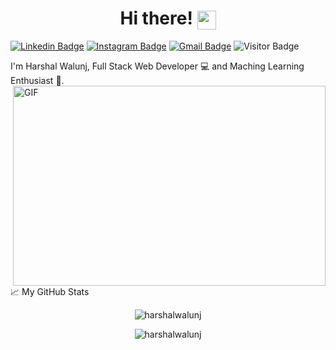 <h1 align="center">Hi there! <img src="https://user-images.githubusercontent.com/42378118/110234147-e3259600-7f4e-11eb-95be-0c4047144dea.gif" width="30" align="center"></h1>

[![Linkedin Badge](https://img.shields.io/badge/-HarshalWalunj-blue?style=flat-square&logo=Linkedin&logoColor=white&link=https://www.linkedin.com/in/harshalwalunj127/)](https://www.linkedin.com/in/harshalwalunj127/)
[![Instagram Badge](https://img.shields.io/badge/-harshal127-e4405f?style=flat-square&logo=Instagram&logoColor=white&link=https://www.instagram.com/harshal127/)](https://www.instagram.com/harshal127/)
[![Gmail Badge](https://img.shields.io/badge/-harshalwalunj49@gmail.com-d14836?style=flat-square&logo=Gmail&logoColor=white&link=mailto:harshalwalunj49@gmail.com)](mailto:harshalwalunj49@gmail.com)
![Visitor Badge](https://visitor-badge.laobi.icu/badge?page_id=harshal239)

   
I'm Harshal Walunj, Full Stack Web Developer :computer: and Maching Learning Enthusiast :rocket:.
<img align="right" alt="GIF" src="code.gif" width="500" height="320" />


📈 My GitHub Stats

<p align="center"> <img src="https://github-readme-stats.vercel.app/api?username=harshal239&count_private=true&show_icons=true&theme=graywhite" alt="harshalwalunj" /></p>

<p align="center"> <img align="top" src="https://github-readme-stats.vercel.app/api/top-langs/?username=harshal239&hide=TeX&layout=compact&theme=graywhite" alt="harshalwalunj" /></p>
